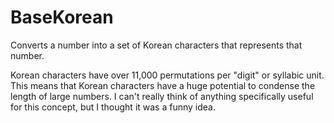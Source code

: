 # BaseKorean
Converts a number into a set of Korean characters that represents that number.

Korean characters have over 11,000 permutations per "digit" or syllabic unit.
This means that Korean characters have a huge potential to condense the length of large numbers.
I can't really think of anything specifically useful for this concept, but I thought it was a funny idea.
